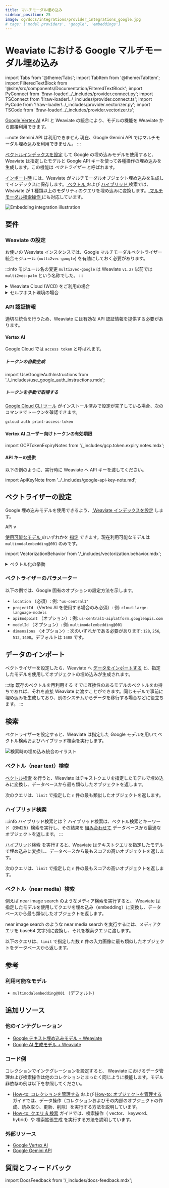 ```yaml
---
title: マルチモーダル埋め込み
sidebar_position: 25
image: og/docs/integrations/provider_integrations_google.jpg
# tags: ['model providers', 'google', 'embeddings']
---
```


# Weaviate における Google マルチモーダル埋め込み


import Tabs from '@theme/Tabs';
import TabItem from '@theme/TabItem';
import FilteredTextBlock from '@site/src/components/Documentation/FilteredTextBlock';
import PyConnect from '!!raw-loader!../_includes/provider.connect.py';
import TSConnect from '!!raw-loader!../_includes/provider.connect.ts';
import PyCode from '!!raw-loader!../_includes/provider.vectorizer.py';
import TSCode from '!!raw-loader!../_includes/provider.vectorizer.ts';

[Google Vertex AI](https://cloud.google.com/vertex-ai) API と Weaviate の統合により、モデルの機能を Weaviate から直接利用できます。

:::note Gemini API は利用できません
現在、Google Gemini API ではマルチモーダル埋め込みを利用できません。
:::

[ベクトルインデックスを設定](#configure-the-vectorizer) して Google の埋め込みモデルを使用すると、Weaviate は指定したモデルと Google API キーを使って各種操作の埋め込みを生成します。この機能は *ベクトライザー* と呼ばれます。

[インポート時](#data-import) には、Weaviate がマルチモーダルオブジェクト埋め込みを生成してインデックスに保存します。[ ベクトル ](#vector-near-text-search) および [ ハイブリッド ](#hybrid-search) 検索では、Weaviate が 1 種類以上のモダリティのクエリを埋め込みに変換します。[ マルチモーダル検索操作 ](#vector-near-media-search) にも対応しています。

![Embedding integration illustration](../_includes/integration_google_embedding.png)

## 要件

### Weaviate の設定

お使いの Weaviate インスタンスでは、Google マルチモーダルベクトライザー統合モジュール (`multi2vec-google`) を有効にしておく必要があります。

:::info モジュール名の変更
`multi2vec-google` は Weaviate `v1.27` 以前では `multi2vec-palm` という名称でした。
:::

<details>
  <summary>Weaviate Cloud (WCD) をご利用の場合</summary>

この統合は、Weaviate Cloud (WCD) のサーバーレスインスタンスではデフォルトで有効になっています。

</details>

<details>
  <summary>セルフホスト環境の場合</summary>

- [ クラスターメタデータ ](/deploy/configuration/meta.md) でモジュールが有効かどうかを確認してください。  
- Weaviate でモジュールを有効にする手順は、[モジュール設定方法](../../configuration/modules.md) をご覧ください。

</details>

### API 認証情報

適切な統合を行うため、Weaviate には有効な API 認証情報を提供する必要があります。

#### Vertex AI

Google Cloud では `access token` と呼ばれます。

##### トークンの自動生成

import UseGoogleAuthInstructions from './_includes/use_google_auth_instructions.mdx';

<UseGoogleAuthInstructions/>

##### トークンを手動で取得する

[Google Cloud CLI ツール](https://cloud.google.com/cli) がインストール済みで設定が完了している場合、次のコマンドでトークンを確認できます。

```shell
gcloud auth print-access-token
```

#### Vertex AI ユーザー向けトークンの有効期限

import GCPTokenExpiryNotes from '/_includes/gcp.token.expiry.notes.mdx';

<GCPTokenExpiryNotes/>

#### API キーの提供

以下の例のように、実行時に Weaviate へ API キーを渡してください。

<!-- Note the separate headers that are available for [Gemini API](#gemini-api) and [Vertex AI](#vertex-ai) users. -->

import ApiKeyNote from '../_includes/google-api-key-note.md';

<ApiKeyNote />

<Tabs groupId="languages">

 <TabItem value="py" label="Python API v4">
    <FilteredTextBlock
      text={PyConnect}
      startMarker="# START GoogleVertexInstantiation"
      endMarker="# END GoogleVertexInstantiation"
      language="py"
    />
  </TabItem>

 <TabItem value="js" label="JS/TS API v3">
    <FilteredTextBlock
      text={TSConnect}
      startMarker="// START GoogleVertexInstantiation"
      endMarker="// END GoogleVertexInstantiation"
      language="ts"
    />
  </TabItem>

</Tabs>

## ベクトライザーの設定

Google 埋め込みモデルを使用できるよう、[ Weaviate インデックスを設定](../../manage-collections/vector-config.mdx#specify-a-vectorizer) します。

<Tabs groupId="languages">
  <TabItem value="py" label="Python API v4">
    <FilteredTextBlock
      text={PyCode}
      startMarker="# START BasicMMVectorizerGoogleVertex"
      endMarker="# END BasicMMVectorizerGoogleVertex"
      language="py"
    />
  </TabItem>

  <TabItem value="js" label="JS/TS API v3">
    <FilteredTextBlock
      text={TSCode}
      startMarker="// START BasicMMVectorizerGoogleVertex"
      endMarker="// END BasicMMVectorizerGoogleVertex"
      language="ts"
    />API v
  </TabItem>

</Tabs>

[ 使用可能なモデル ](#available-models) のいずれかを [指定](#vectorizer-parameters) できます。現在利用可能なモデルは `multimodalembedding@001` のみです。

<!-- The default model (`textembedding-gecko@001` for Vertex AI, `embedding-001` for Gemini API) is used if no model is specified. -->

import VectorizationBehavior from '/_includes/vectorization.behavior.mdx';

<details>
  <summary>ベクトル化の挙動</summary>

<VectorizationBehavior/>

</details>



### ベクトライザーのパラメーター

以下の例では、Google 固有のオプションの設定方法を示します。

- `location` （必須）: 例: `"us-central1"`
- `projectId` （Vertex AI を使用する場合のみ必須）: 例: `cloud-large-language-models`
- `apiEndpoint` （オプション）: 例: `us-central1-aiplatform.googleapis.com`
- `modelId` （オプション）: 例: `multimodalembedding@001`
- `dimensions` （オプション）: 次のいずれかである必要があります: `128`, `256`, `512`, `1408`。デフォルトは `1408` です。

<Tabs groupId="languages">
  <TabItem value="py" label="Python API v4">
    <FilteredTextBlock
      text={PyCode}
      startMarker="# START FullMMVectorizerGoogle"
      endMarker="# END FullMMVectorizerGoogle"
      language="py"
    />
  </TabItem>

  <TabItem value="js" label="JS/TS API v3">
    <FilteredTextBlock
      text={TSCode}
      startMarker="// START FullMMVectorizerGoogle"
      endMarker="// END FullMMVectorizerGoogle"
      language="ts"
    />
  </TabItem>

</Tabs>

## データのインポート

ベクトライザーを設定したら、Weaviate へ [データをインポートする](../../manage-objects/import.mdx) と、指定したモデルを使用してオブジェクトの埋め込みが生成されます。

<Tabs groupId="languages">

 <TabItem value="py" label="Python API v4">
    <FilteredTextBlock
      text={PyCode}
      startMarker="# START MMBatchImportExample"
      endMarker="# END MMBatchImportExample"
      language="py"
    />
  </TabItem>

 <TabItem value="js" label="JS/TS API v3">
    <FilteredTextBlock
      text={TSCode}
      startMarker="// START MMBatchImportExample"
      endMarker="// END MMBatchImportExample"
      language="ts"
    />
  </TabItem>

</Tabs>

:::tip 既存のベクトルを再利用する
すでに互換性のあるモデルのベクトルをお持ちであれば、それを直接 Weaviate に渡すことができます。同じモデルで事前に埋め込みを生成しており、別のシステムからデータを移行する場合などに役立ちます。
:::

## 検索

ベクトライザーを設定すると、Weaviate は指定した Google モデルを用いてベクトル検索およびハイブリッド検索を実行します。

![検索時の埋め込み統合のイラスト](../_includes/integration_google_embedding_search.png)

### ベクトル（near text）検索

[ベクトル検索](../../search/similarity.md#search-with-text) を行うと、Weaviate はテキストクエリを指定したモデルで埋め込みに変換し、データベースから最も類似したオブジェクトを返します。

次のクエリは、`limit` で指定した `n` 件の最も類似したオブジェクトを返します。

<Tabs groupId="languages">

 <TabItem value="py" label="Python API v4">
    <FilteredTextBlock
      text={PyCode}
      startMarker="# START NearTextExample"
      endMarker="# END NearTextExample"
      language="py"
    />
  </TabItem>

 <TabItem value="js" label="JS/TS API v3">
    <FilteredTextBlock
      text={TSCode}
      startMarker="// START NearTextExample"
      endMarker="// END NearTextExample"
      language="ts"
    />
  </TabItem>

</Tabs>

### ハイブリッド検索

:::info ハイブリッド検索とは？
ハイブリッド検索は、ベクトル検索とキーワード（BM25）検索を実行し、その結果を [組み合わせて](../../search/hybrid.md) データベースから最適なオブジェクトを返します。
:::

[ハイブリッド検索](../../search/hybrid.md) を実行すると、Weaviate はテキストクエリを指定したモデルで埋め込みに変換し、データベースから最もスコアの高いオブジェクトを返します。

次のクエリは、`limit` で指定した `n` 件の最もスコアの高いオブジェクトを返します。

<Tabs groupId="languages">

 <TabItem value="py" label="Python API v4">
    <FilteredTextBlock
      text={PyCode}
      startMarker="# START HybridExample"
      endMarker="# END HybridExample"
      language="py"
    />
  </TabItem>

 <TabItem value="js" label="JS/TS API v3">
    <FilteredTextBlock
      text={TSCode}
      startMarker="// START HybridExample"
      endMarker="// END HybridExample"
      language="ts"
    />
  </TabItem>

</Tabs>


### ベクトル（near media）検索

例えば near image search のようなメディア検索を実行すると、 Weaviate は指定したモデルを使用してクエリを埋め込み（embedding）に変換し、データベースから最も類似したオブジェクトを返します。

 near image search のような near media search を実行するには、メディアクエリを base64 文字列に変換し、それを検索クエリに渡します。

以下のクエリは、`limit` で指定した数  n  件の入力画像に最も類似したオブジェクトをデータベースから返します。

<Tabs groupId="languages">

 <TabItem value="py" label="Python API v4">
    <FilteredTextBlock
      text={PyCode}
      startMarker="# START NearImageExample"
      endMarker="# END NearImageExample"
      language="py"
    />
  </TabItem>

 <TabItem value="js" label="JS/TS API v3">
    <FilteredTextBlock
      text={TSCode}
      startMarker="// START NearImageExample"
      endMarker="// END NearImageExample"
      language="ts"
    />
  </TabItem>

</Tabs>

## 参考

### 利用可能なモデル

- `multimodalembedding@001` （デフォルト）

## 追加リソース

### 他のインテグレーション

- [Google テキスト埋め込みモデル + Weaviate](./embeddings.md)
- [Google AI 生成モデル + Weaviate](./generative.md)

### コード例

コレクションでインテグレーションを設定すると、 Weaviate におけるデータ管理および検索操作は他のコレクションとまったく同じように機能します。モデル非依存の例は以下を参照してください。

- [How-to: コレクションを管理する](../../manage-collections/index.mdx) および [How-to: オブジェクトを管理する](../../manage-objects/index.mdx) ガイドでは、データ操作（コレクションおよびその内部のオブジェクトの作成、読み取り、更新、削除）を実行する方法を説明しています。
- [How-to: クエリ & 検索](../../search/index.mdx) ガイドでは、検索操作（ vector、 keyword、 hybrid）や 検索拡張生成 を実行する方法を説明しています。

### 外部リソース

- [Google Vertex AI](https://cloud.google.com/vertex-ai)
- [Google Gemini API](https://ai.google.dev/?utm_source=weaviate&utm_medium=referral&utm_campaign=partnerships&utm_content=)

## 質問とフィードバック

import DocsFeedback from '/_includes/docs-feedback.mdx';

<DocsFeedback/>

